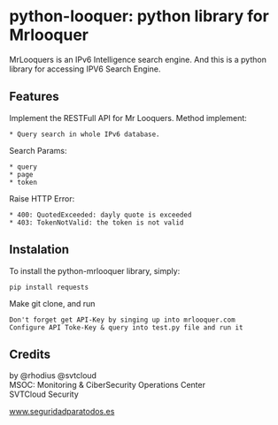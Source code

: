# python-looquer: python library for Mrlooquer

MrLooquers is an IPv6 Intelligence search engine. And this is a python library for accessing IPV6 Search Engine.

## Features

Implement the RESTFull API for Mr Looquers. Method implement:

    * Query search in whole IPv6 database.

Search Params:

    * query
    * page
    * token 

Raise HTTP Error:

    * 400: QuotedExceeded: dayly quote is exceeded
    * 403: TokenNotValid: the token is not valid

## Instalation

To install the python-mrlooquer library, simply:

    pip install requests

Make git clone, and run

    Don't forget get API-Key by singing up into mrlooquer.com
    Configure API Toke-Key & query into test.py file and run it

## Credits

by @rhodius @svtcloud<br>
    MSOC: Monitoring & CiberSecurity Operations Center<br>
    SVTCloud Security <br>

www.seguridadparatodos.es
## 
